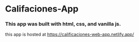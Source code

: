 # Califaciones-App

### This app was built with html, css, and vanilla js.

this app is hosted at https://calificaciones-web-app.netlify.app/
